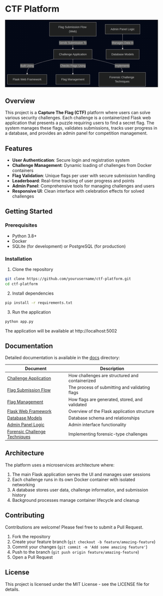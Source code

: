 # CTF Platform

<p align="center">
  <img src="docs/flow.png" width="800" alt="CTF Platform Flow">
</p>

## Overview

This project is a **Capture The Flag (CTF)** platform where users can solve various security challenges. Each challenge is a containerized Flask web application that presents a puzzle requiring users to find a secret flag. The system manages these flags, validates submissions, tracks user progress in a database, and provides an admin panel for competition management.

## Features

- **User Authentication**: Secure login and registration system
- **Challenge Management**: Dynamic loading of challenges from Docker containers
- **Flag Validation**: Unique flags per user with secure submission handling
- **Leaderboard**: Real-time tracking of user progress and points
- **Admin Panel**: Comprehensive tools for managing challenges and users
- **Responsive UI**: Clean interface with celebration effects for solved challenges

## Getting Started

### Prerequisites

- Python 3.8+
- Docker
- SQLite (for development) or PostgreSQL (for production)

### Installation

1. Clone the repository

```bash
git clone https://github.com/yourusername/ctf-platform.git
cd ctf-platform
```

2. Install dependencies

```bash
pip install -r requirements.txt
```

3. Run the application

```bash
python app.py
```

The application will be available at http://localhost:5002

## Documentation

Detailed documentation is available in the [docs](docs/) directory:

| Document | Description |
|----------|-------------|
| [Challenge Application](docs/01_challenge_application.md) | How challenges are structured and containerized |
| [Flag Submission Flow](docs/02_flag_submission_flow__web_.md) | The process of submitting and validating flags |
| [Flag Management](docs/03_flag_management.md) | How flags are generated, stored, and validated |
| [Flask Web Framework](docs/04_flask_web_framework.md) | Overview of the Flask application structure |
| [Database Models](docs/05_database_models.md) | Database schema and relationships |
| [Admin Panel Logic](docs/06_admin_panel_logic.md) | Admin interface functionality |
| [Forensic Challenge Techniques](docs/07_forensic_challenge_techniques.md) | Implementing forensic-type challenges |

## Architecture

The platform uses a microservices architecture where:

1. The main Flask application serves the UI and manages user sessions
2. Each challenge runs in its own Docker container with isolated networking
3. A database stores user data, challenge information, and submission history
4. Background processes manage container lifecycle and cleanup

## Contributing

Contributions are welcome! Please feel free to submit a Pull Request.

1. Fork the repository
2. Create your feature branch (`git checkout -b feature/amazing-feature`)
3. Commit your changes (`git commit -m 'Add some amazing feature'`)
4. Push to the branch (`git push origin feature/amazing-feature`)
5. Open a Pull Request

## License

This project is licensed under the MIT License - see the LICENSE file for details.
